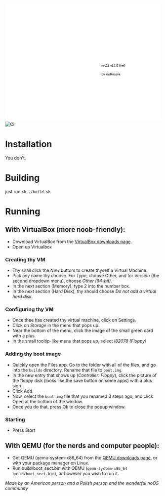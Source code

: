 ![](https://raw.githubusercontent.com/MoltenCoreDev/noOS/master/logo.png)
![CI](https://github.com/MoltenCoreDev/noOS/workflows/CI/badge.svg)


# Installation
You don't.

# Building
just run ```sh ./build.sh```

# Running
## With VirtualBox (more noob-friendly):
- Download VirtualBox from the [VirtualBox downloads page](https://www.virtualbox.org/wiki/Downloads).
- Open up Virtualbox
### Creating thy VM
- Thy shall click the *New* buttom to create thyself a Virtual Machine.
- Pick any name thy choose. For *Type*, choose Other, and for Version (the second dropdown menu), choose *Other (64-bit)*.
- In the next section (Memory), type 2 into the number box.
- In the next section (Hard Disk), thy should choose *Do not add a virtual hard disk*.
### Configuring thy VM
- Once thee has created thy virtual machine, click on Settings.
- Click on *Storage* in the menu that pops up.
- Near the bottom of the menu, click the image of the small green card with a plus.
- In the small tooltip-like menu that pops up, select *I82078 (Floppy)*
### Adding thy boot image
- Quickly open the Files app. Go to the folder with all of the files, and go into the `builds` directory. Rename that file to `boot.img`.
- In the new entry that shows up (*Controller: Floppy*), click the picture of the floppy disk (looks like the save button on some apps) with a plus sign.
- Click Add.
- Now, select the `boot.img` file that you renamed 3 steps ago, and click Open at the bottom of the window.
- Once you do that, press Ok to close the popup window.
### Starting
- Press *Start*

## With QEMU (for the nerds and computer people):
- Get QEMU (qemu-system-x86_64) from the [QEMU downloads page](https://www.qemu.org/download/), or with your package manager on Linux.
- Run build/boot_sect.bin with QEMU (`qemu-system-x86_64 build/boot_sect.bin`), or however you wish to run it.

*Made by an American person and a Polish person and the wonderful noOS community*
